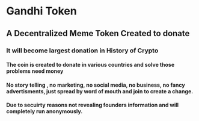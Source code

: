 # Gandhi Token

## A Decentralized Meme Token Created to donate

### It will become largest donation in History of Crypto

#### The coin is created to donate in various countries and solve those problems need money

#### No story telling , no marketing, no social media, no business, no fancy advertisments, just spread by word of mouth and join to create a change.

#### Due to secuirty reasons not revealing founders information and will completely run anonymously.


